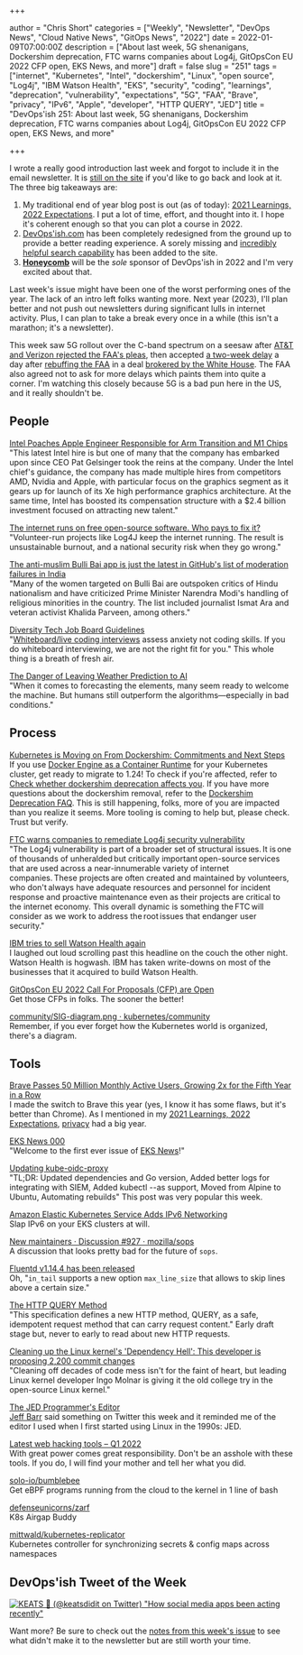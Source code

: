 +++

author = "Chris Short"
categories = ["Weekly", "Newsletter", "DevOps News", "Cloud Native News", "GitOps News", "2022"]
date = 2022-01-09T07:00:00Z
description = ["About last week, 5G shenanigans, Dockershim deprecation, FTC warns companies about Log4j, GitOpsCon EU 2022 CFP open, EKS News, and more"]
draft = false
slug = "251"
tags = ["internet", "Kubernetes", "Intel", "dockershim", "Linux", "open source", "Log4j", "IBM Watson Health", "EKS", "security", "coding", "learnings", "deprecation", "vulnerability", "expectations", "5G", "FAA", "Brave", "privacy", "IPv6", "Apple", "developer", "HTTP QUERY", "JED"]
title = "DevOps'ish 251: About last week, 5G shenanigans, Dockershim deprecation, FTC warns companies about Log4j, GitOpsCon EU 2022 CFP open, EKS News, and more"

+++

I wrote a really good introduction last week and forgot to include it in the email newsletter. It is [still on the site](https://devopsish.com/250/) if you'd like to go back and look at it. The three big takeaways are:

1. My traditional end of year blog post is out (as of today): [2021 Learnings, 2022 Expectations](https://chrisshort.net/2021-learnings-2022-expectations/?utm_source=newsletter&utm_medium=email&utm_campaign=devopsish&utm_id=251). I put a lot of time, effort, and thought into it. I hope it's coherent enough so that you can plot a course in 2022.
1. [DevOps'ish.com](https://devopsish.com/?utm_source=newsletter&utm_medium=email&utm_campaign=devopsish&utm_id=251) has been completely redesigned from the ground up to provide a better reading experience. A sorely missing and [incredibly helpful search capability](https://devopsish.com/search/?utm_source=newsletter&utm_medium=email&utm_campaign=devopsish&utm_id=251) has been added to the site.
1. [**Honeycomb**](https://ui.honeycomb.io/signup?&utm_source=devopsish&utm_medium=newsletter&utm_campaign=ad&utm_content=product-signup) will be the *sole* sponsor of DevOps'ish in 2022 and I'm very excited about that.

Last week's issue might have been one of the worst performing ones of the year. The lack of an intro left folks wanting more. Next year (2023), I'll plan better and not push out newsletters during significant lulls in internet activity. Plus, I can plan to take a break every once in a while (this isn't a marathon; it's a newsletter).

This week saw 5G rollout over the C-band spectrum on a seesaw after [AT&T and Verizon rejected the FAA's pleas](https://arstechnica.com/tech-policy/2022/01/at-airlines-threaten-mass-flight-cancelations/), then accepted [a two-week delay](https://www.cnet.com/tech/mobile/verizon-at-t-agree-to-faas-request-for-a-two-week-delay-on-5g-expansion-plans/) a day after [rebuffing the FAA](https://www.axios.com/5g-aviation-verizon-att-cband-delay-39184f3f-44db-4134-88a0-6e25c6bea274.html) in a deal [brokered by the White House](https://www.whitehouse.gov/briefing-room/statements-releases/2022/01/04/statement-by-president-joe-biden-on-5g-deployment-agreement/). The FAA also agreed not to ask for more delays which paints them into quite a corner. I'm watching this closely because 5G is a bad pun here in the US, and it really shouldn't be.

## People

[Intel Poaches Apple Engineer Responsible for Arm Transition and M1 Chips](https://www.tomshardware.com/news/intel-poaches-apple-engineer-responsible-for-arm-transition-and-m1-chips)  
"This latest Intel hire is but one of many that the company has embarked upon since CEO Pat Gelsinger took the reins at the company. Under the Intel chief's guidance, the company has made multiple hires from competitors AMD, Nvidia and Apple, with particular focus on the graphics segment as it gears up for launch of its Xe high performance graphics architecture. At the same time, Intel has boosted its compensation structure with a $2.4 billion investment focused on attracting new talent."

[The internet runs on free open-source software. Who pays to fix it?](https://www.technologyreview.com/2021/12/17/1042692/log4j-internet-open-source-hacking/)  
"Volunteer-run projects like Log4J keep the internet running. The result is unsustainable burnout, and a national security risk when they go wrong."

[The anti-muslim Bulli Bai app is just the latest in GitHub's list of moderation failures in India](https://restofworld.org/2022/why-anti-muslim-apps-keep-reappearing-on-github/)  
"Many of the women targeted on Bulli Bai are outspoken critics of Hindu nationalism and have criticized Prime Minister Narendra Modi's handling of religious minorities in the country. The list included journalist Ismat Ara and veteran activist Khalida Parveen, among others."

[Diversity Tech Job Board Guidelines](https://www.diversifytech.co/job-board-guidelines/)  
"[Whiteboard/live coding interviews](https://news.ncsu.edu/2020/07/tech-job-interviews-anxiety/) assess anxiety not coding skills. If you do whiteboard interviewing, we are not the right fit for you." This whole thing is a breath of fresh air.

[The Danger of Leaving Weather Prediction to AI](https://www.wired.com/story/weather-forecasting-artifical-intelligence/)  
"When it comes to forecasting the elements, many seem ready to welcome the machine. But humans still outperform the algorithms—especially in bad conditions."

## Process

[Kubernetes is Moving on From Dockershim: Commitments and Next Steps](https://kubernetes.io/blog/2022/01/07/kubernetes-is-moving-on-from-dockershim/)  
If you use [Docker Engine as a Container Runtime](https://kubernetes.io/docs/tasks/administer-cluster/migrating-from-dockershim/find-out-runtime-you-use/) for your Kubernetes cluster, get ready to migrate to 1.24! To check if you're affected, refer to [Check whether dockershim deprecation affects you](https://kubernetes.io/docs/tasks/administer-cluster/migrating-from-dockershim/check-if-dockershim-deprecation-affects-you/). If you have more questions about the dockershim removal, refer to the [Dockershim Deprecation FAQ](https://kubernetes.io/dockershim). This is still happening, folks, more of you are impacted than you realize it seems. More tooling is coming to help but, please check. Trust but verify.

[FTC warns companies to remediate Log4j security vulnerability](https://www.ftc.gov/news-events/blogs/techftc/2022/01/ftc-warns-companies-remediate-log4j-security-vulnerability)  
"The Log4j vulnerability is part of a broader set of structural issues. It is one of thousands of unheralded but critically important open-source services that are used across a near-innumerable variety of internet companies. These projects are often created and maintained by volunteers, who don't always have adequate resources and personnel for incident response and proactive maintenance even as their projects are critical to the internet economy. This overall dynamic is something the FTC will consider as we work to address the root issues that endanger user security."

[IBM tries to sell Watson Health again](https://www.axios.com/ibm-tries-to-sell-watson-health-again-82f691a4-ab81-4b2b-a5bb-13a7556c8ef1.html)  
I laughed out loud scrolling past this headline on the couch the other night. Watson Health is hogwash. IBM has taken write-downs on most of the businesses that it acquired to build Watson Health.

[GitOpsCon EU 2022 Call For Proposals (CFP) are Open](https://events.linuxfoundation.org/gitopscon-europe/program/cfp/)  
Get those CFPs in folks. The sooner the better!

[community/SIG-diagram.png · kubernetes/community](https://github.com/kubernetes/community/blob/master/SIG-diagram.png)  
Remember, if you ever forget how the Kubernetes world is organized, there's a diagram.

## Tools

[Brave Passes 50 Million Monthly Active Users, Growing 2x for the Fifth Year in a Row](https://brave.com/2021-recap/)  
I made the switch to Brave this year (yes, I know it has some flaws, but it's better than Chrome). As I mentioned in my [2021 Learnings, 2022 Expectations](https://chrisshort.net/2021-learnings-2022-expectations/?utm_source=newsletter&utm_medium=email&utm_campaign=devopsish&utm_id=251&utm_term=privacy), [privacy](https://chrisshort.net/2021-learnings-2022-expectations/#privacy?utm_source=newsletter&utm_medium=email&utm_campaign=devopsish&utm_id=251&utm_term=privacy) had a big year.

[EKS News 000](https://buttondown.email/eks.news/archive/eks-news-000/?utm_source=newsletter&utm_medium=email&utm_campaign=devopsish&utm_id=251)  
"Welcome to the first ever issue of [EKS News](https://eks.news/?utm_source=eks.news&utm_medium=email&utm_campaign=eks-news-000)!"

[Updating kube-oidc-proxy](https://www.tremolosecurity.com/post/updating-kube-oidc-proxy)  
"TL;DR: Updated dependencies and Go version, Added better logs for integrating with SIEM, Added kubectl --as support, Moved from Alpine to Ubuntu, Automating rebuilds" This post was very popular this week.

[Amazon Elastic Kubernetes Service Adds IPv6 Networking](https://aws.amazon.com/blogs/aws/amazon-elastic-kubernetes-service-adds-ipv6-networking/)  
Slap IPv6 on your EKS clusters at will.

[New maintainers · Discussion #927 · mozilla/sops](https://github.com/mozilla/sops/discussions/927)  
A discussion that looks pretty bad for the future of `sops`.

[Fluentd v1.14.4 has been released](https://www.fluentd.org/blog/fluentd-v1.14.4-has-been-released)  
Oh, "`in_tail` supports a new option `max_line_size` that allows to skip lines above a certain size."

[The HTTP QUERY Method](https://www.ietf.org/archive/id/draft-ietf-httpbis-safe-method-w-body-02.html)  
"This specification defines a new HTTP method, QUERY, as a safe, idempotent request method that can carry request content." Early draft stage but, never to early to read about new HTTP requests.

[Cleaning up the Linux kernel's 'Dependency Hell': This developer is proposing 2,200 commit changes](https://www.zdnet.com/article/cleaning-up-the-linux-kernels-dependency-hell-this-developer-is-proposing-2200-commit-changes/)  
"Cleaning off decades of code mess isn't for the faint of heart, but leading Linux kernel developer Ingo Molnar is giving it the old college try in the open-source Linux kernel."

[The JED Programmer's Editor](https://www.jedsoft.org/jed/index.html)  
[Jeff Barr](https://twitter.com/jeffbarr) said something on Twitter this week and it reminded me of the editor I used when I first started using Linux in the 1990s: JED.

[Latest web hacking tools – Q1 2022](https://portswigger.net/daily-swig/latest-web-hacking-tools-q1-2022)  
With great power comes great responsibility. Don't be an asshole with these tools. If you do, I will find your mother and tell her what you did.

[solo-io/bumblebee](https://github.com/solo-io/bumblebee)  
Get eBPF programs running from the cloud to the kernel in 1 line of bash

[defenseunicorns/zarf](https://github.com/defenseunicorns/zarf)  
K8s Airgap Buddy

[mittwald/kubernetes-replicator](https://github.com/mittwald/kubernetes-replicator)  
Kubernetes controller for synchronizing secrets & config maps across namespaces

## DevOps'ish Tweet of the Week

[![KEATS 🚀 (@keatsdidit on Twitter) "How social media apps been acting recently"](https://devopsish.com/images/251-devopsish-tweet-of-the-week.webp)](https://twitter.com/keatsdidit/status/1479643564728532993)

Want more? Be sure to check out the [notes from this week's issue](https://devopsish.com/251/notes/) to see what didn't make it to the newsletter but are still worth your time.
